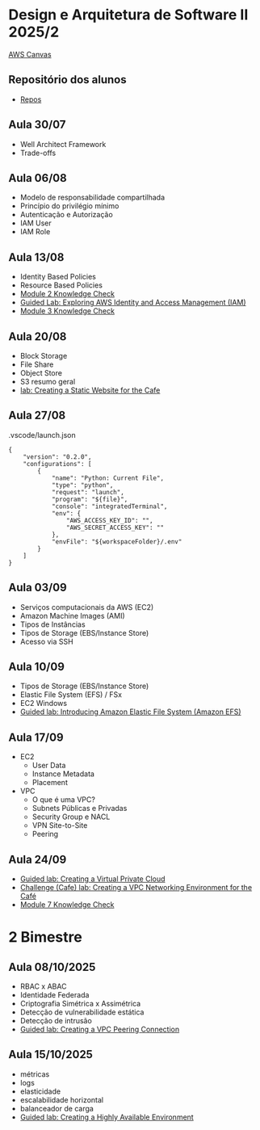 # Design e Arquitetura de Software II 2025/2

[AWS Canvas](https://awsacademy.instructure.com/courses/129676)

## Repositório dos alunos
- [Repos](https://gist.github.com/waltercoan/ccff398b4ecd1899948dcbc1ab78157b)

## Aula 30/07

- Well Architect Framework
- Trade-offs

## Aula 06/08

- Modelo de responsabilidade compartilhada
- Princípio do privilégio mínimo
- Autenticação e Autorização
- IAM User
- IAM Role

## Aula 13/08

- Identity Based Policies
- Resource Based Policies
- [Module 2 Knowledge Check](https://awsacademy.instructure.com/courses/113113/assignments/1270651?module_item_id=10653588)
- [Guided Lab: Exploring AWS Identity and Access Management (IAM)](https://awsacademy.instructure.com/courses/113113/assignments/1270605?module_item_id=10653616)
- [Module 3 Knowledge Check](https://awsacademy.instructure.com/courses/113113/assignments/1270652?module_item_id=10653624)

## Aula 20/08

- Block Storage
- File Share
- Object Store
- S3 resumo geral
- [lab: Creating a Static Website for the Cafe](https://awsacademy.instructure.com/courses/129676/assignments/1485129?module_item_id=12389220)


## Aula 27/08


.vscode/launch.json

```
{
    "version": "0.2.0",
    "configurations": [
        {
            "name": "Python: Current File",
            "type": "python",
            "request": "launch",
            "program": "${file}",
            "console": "integratedTerminal",
            "env": {
                "AWS_ACCESS_KEY_ID": "",
                "AWS_SECRET_ACCESS_KEY": ""
            },
            "envFile": "${workspaceFolder}/.env"
        }
    ]
}
```

## Aula 03/09

- Serviços computacionais da AWS (EC2)
- Amazon Machine Images (AMI)
- Tipos de Instâncias
- Tipos de Storage (EBS/Instance Store)
- Acesso via SSH

## Aula 10/09

- Tipos de Storage (EBS/Instance Store)
- Elastic File System (EFS) / FSx
- EC2 Windows
- [Guided lab: Introducing Amazon Elastic File System (Amazon EFS)](https://awsacademy.instructure.com/courses/129676/assignments/1485164?module_item_id=12389242)


## Aula 17/09

- EC2
  - User Data
  - Instance Metadata
  - Placement
- VPC
  - O que é uma VPC?
  - Subnets Públicas e Privadas
  - Security Group e NACL
  - VPN Site-to-Site
  - Peering

## Aula 24/09

- [Guided lab: Creating a Virtual Private Cloud](https://awsacademy.instructure.com/courses/129676/assignments/1485156?module_item_id=12389305)
- [Challenge (Cafe) lab: Creating a VPC Networking Environment for the Café](https://awsacademy.instructure.com/courses/129676/assignments/1485132?module_item_id=12389306)
- [Module 7 Knowledge Check](https://awsacademy.instructure.com/courses/129676/assignments/1485196?module_item_id=12389310)


# 2 Bimestre

## Aula 08/10/2025
- RBAC x ABAC
- Identidade Federada
- Criptografia Simétrica x Assimétrica
- Detecção de vulnerabilidade estática
- Detecção de intrusão
- [Guided lab: Creating a VPC Peering Connection](https://awsacademy.instructure.com/courses/129676/assignments/1485154?module_item_id=12389321)


## Aula 15/10/2025

- métricas
- logs
- elasticidade
- escalabilidade horizontal
- balanceador de carga
- [Guided lab: Creating a Highly Available Environment](https://awsacademy.instructure.com/courses/129676/assignments/1485152?module_item_id=12389382)
